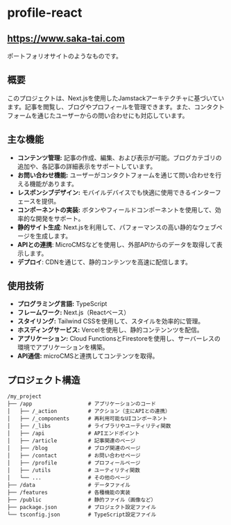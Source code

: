 # profile-react

## https://www.saka-tai.com

ポートフォリオサイトのようなものです。

## 概要

このプロジェクトは、Next.jsを使用したJamstackアーキテクチャに基づいています。記事を閲覧し、ブログやプロフィールを管理できます。また、コンタクトフォームを通じたユーザーからの問い合わせにも対応しています。

## 主な機能

- **コンテンツ管理:** 記事の作成、編集、および表示が可能。ブログカテゴリの追加や、各記事の詳細表示をサポートしています。
- **お問い合わせ機能:** ユーザーがコンタクトフォームを通じて問い合わせを行える機能があります。
- **レスポンシブデザイン:** モバイルデバイスでも快適に使用できるインターフェースを提供。
- **コンポーネントの実装:** ボタンやフィールドコンポーネントを使用して、効率的な開発をサポート。
- **静的サイト生成**: Next.jsを利用して、パフォーマンスの高い静的なウェブページを生成します。
- **APIとの連携**: MicroCMSなどを使用し、外部APIからのデータを取得して表示します。
- **デプロイ**: CDNを通じて、静的コンテンツを高速に配信します。

## 使用技術

- **プログラミング言語:** TypeScript
- **フレームワーク:** Next.js（Reactベース）
- **スタイリング:** Tailwind CSSを使用して、スタイルを効率的に管理。
- **ホスディングサービス:** Vercelを使用し、静的コンテンンツを配信。
- **アプリケーション:** Cloud FunctionsとFirestoreを使用し、サーバーレスの環境でアプリケーションを構築。
- **API通信:** microCMSと連携してコンテンツを取得。

## プロジェクト構造

```
/my_project
├── /app                  # アプリケーションのコード
│   ├── /_action          # アクション（主にAPIとの連携）
│   ├── /_components      # 再利用可能なUIコンポーネント
│   ├── /_libs            # ライブラリやユーティリティ関数
│   ├── /api              # APIエンドポイント
│   ├── /article          # 記事関連のページ
│   ├── /blog             # ブログ関連のページ
│   ├── /contact          # お問い合わせページ
│   ├── /profile          # プロフィールページ
│   ├── /utils            # ユーティリティ関数
│   └── ...               # その他のページ
├── /data                 # データファイル
├── /features             # 各種機能の実装
├── /public               # 静的ファイル（画像など）
├── package.json          # プロジェクト設定ファイル
└── tsconfig.json         # TypeScript設定ファイル
```